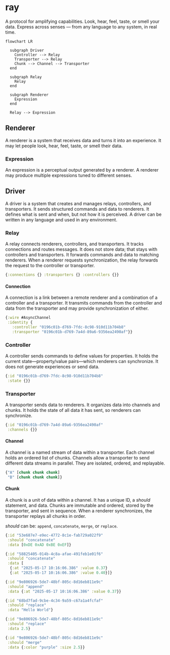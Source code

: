 # ray

A protocol for amplifying capabilities. Look, hear, feel, taste, or smell your data. Express across senses — from any language to any system, in real time.

```mermaid
flowchart LR

  subgraph Driver
    Controller --> Relay
    Transporter --> Relay
    Chunk --> Channel --> Transporter
  end

  subgraph Relay
    Relay
  end

  subgraph Renderer
    Expression
  end

  Relay --> Expression
```

## Renderer

A renderer is a system that receives data and turns it into an experience. It may let people look, hear, feel, taste, or smell their data.

### Expression

An expression is a perceptual output generated by a renderer. A renderer may produce multiple expressions tuned to different senses.

## Driver

A driver is a system that creates and manages relays, controllers, and transporters. It sends structured commands and data to renderers. It defines what is sent and when, but not how it is perceived. A driver can be written in any language and used in any environment.

### Relay

A relay connects renderers, controllers, and transporters. It tracks connections and routes messages. It does not store data; that stays with controllers and transporters. It forwards commands and data to matching renderers. When a renderer requests synchronization, the relay forwards the request to the controller or transporter.

```clojure
{:connections {} :transporters {} :controllers {}}
```

#### Connection

A connection is a link between a remote renderer and a combination of a controller and a transporter. It transmits commands from the controller and data from the transporter and may provide synchronization of either.

```clojure
{:wire #AsyncChannel
 :identity {
   :controller "0196c01b-d769-7fdc-8c98-910d11b704b8"
   :transporter "0196c01b-d769-7a4d-89a6-9356ea2490af"}}
```

### Controller

A controller sends commands to define values for properties. It holds the current state—property/value pairs—which renderers can synchronize. It does not generate experiences or send data.

```clojure
{:id "0196c01b-d769-7fdc-8c98-910d11b704b8"
 :state {}}
```

### Transporter

A transporter sends data to renderers. It organizes data into channels and chunks. It holds the state of all data it has sent, so renderers can synchronize.

```clojure
{:id "0196c01b-d769-7a4d-89a6-9356ea2490af"
 :channels {}}
```

#### Channel

A channel is a named stream of data within a transporter. Each channel holds an ordered list of chunks. Channels allow a transporter to send different data streams in parallel. They are isolated, ordered, and replayable.

```clojure
{"A" [chunk chunk chunk]
 "B" [chunk chunk chunk]}
```

#### Chunk

A chunk is a unit of data within a channel. It has a unique ID, a _should_ statement, and data. Chunks are immutable and ordered, stored by the transporter, and sent in sequence. When a renderer synchronizes, the transporter replays all chunks in order.

_should_ can be: `append`, `concatenate`, `merge`, or `replace`.

```clojure
{:id "53e687e7-e9ec-4772-8c1e-fab729a022f9"
 :should "concatenate"
 :data [0xDE 0xAD 0xBE 0xEF]}
```

```clojure
{:id "58825405-014b-4c8a-afae-491feb1e01f6"
 :should "concatenate"
 :data [
  {:at "2025-05-17 10:16:06.386" :value 0.37}
  {:at "2025-05-17 10:16:06.386" :value 0.40}]}
```

```clojure
{:id "9e806926-5de7-48bf-805c-8d16eb811e9c"
 :should "append"
 :data {:at "2025-05-17 10:16:06.386" :value 0.37}}
```

```clojure
{:id "68bd7fad-9cbe-4c34-9a59-c67a1a4fcfaf"
 :should "replace"
 :data "Hello World"}
```

```clojure
{:id "9e806926-5de7-48bf-805c-8d16eb811e9c"
 :should "replace"
 :data 2.5}
```

```clojure
{:id "9e806926-5de7-48bf-805c-8d16eb811e9c"
 :should "merge"
 :data {:color "purple" :size 2.5}}
```
